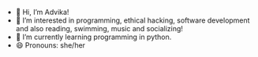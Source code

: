 - 👋 Hi, I’m Advika!
- 👀 I’m interested in programming, ethical hacking, software development and also reading, swimming, music and socializing!
- 🌱 I’m currently learning programming in python.
- 😄 Pronouns: she/her

<!---
Advika-A/Advika-A is a ✨ special ✨ repository because its `README.md` (this file) appears on your GitHub profile.
You can click the Preview link to take a look at your changes.
--->
